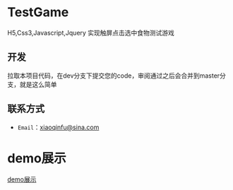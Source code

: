 # TestGame
H5,Css3,Javascript,Jquery 实现触屏点击选中食物测试游戏

## 开发

拉取本项目代码，在dev分支下提交您的code，审阅通过之后会合并到master分支，就是这么简单

## 联系方式

- `Email`：xiaoqinfu@sina.com

# demo展示
[demo展示](https://fuxiaoqin.github.io/TestGame/index.html)

